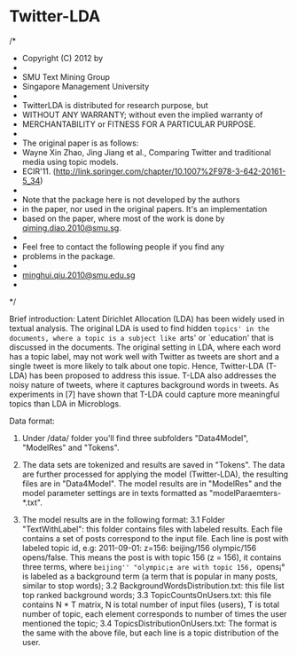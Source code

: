 Twitter-LDA
===========
/*
 * Copyright (C) 2012 by
 * 
 *   SMU Text Mining Group
 *	Singapore Management University
 *
 * TwitterLDA is distributed for research purpose, but
 * WITHOUT ANY WARRANTY; without even the implied warranty of
 * MERCHANTABILITY or FITNESS FOR A PARTICULAR PURPOSE.
 * 
 * The original paper is as follows:
 * Wayne Xin Zhao, Jing Jiang et al., Comparing Twitter and traditional media using topic models. 
 * ECIR'11. (http://link.springer.com/chapter/10.1007%2F978-3-642-20161-5_34)
 * 
 * Note that the package here is not developed by the authors
 * in the paper, nor used in the original papers. It's an implementation
 * based on the paper, where most of the work is done by qiming.diao.2010@smu.sg.
 * 
 * Feel free to contact the following people if you find any
 * problems in the package.
 * 
 * minghui.qiu.2010@smu.edu.sg
 *
 */

Brief introduction:
Latent Dirichlet Allocation (LDA) has been widely used in textual analysis. The original LDA is used to find hidden `topics' in
the documents, where a topic is a subject like `arts' or `education' that is discussed in the documents. The original setting in LDA, where each word has a topic label, may not work well with Twitter as tweets are short and a single tweet is more likely to talk about one topic. Hence, Twitter-LDA (T-LDA) has been proposed to address this issue. T-LDA also addresses the noisy nature of tweets, where it captures background words in tweets. As experiments in [7] have shown that T-LDA could capture more meaningful topics than LDA in Microblogs.
 
Data format:
1. Under /data/ folder you'll find three subfolders "Data4Model", "ModelRes" and "Tokens".

2. The data sets are tokenized and results are saved in "Tokens". The data are further processed for applying the model (Twitter-LDA), the resulting files are in "Data4Model". The model results are in "ModelRes" and the model parameter settings are in texts formatted as "modelParaemters-*.txt".

3. The model results are in the following format:
	3.1 Folder "TextWithLabel": this folder contains files with labeled results. Each file contains a set of posts correspond to the input file. Each line is post with labeled topic id, e.g: 2011-09-01:	z=156: beijing/156 olympic/156 opens/false. This means the post is with topic 156 (z = 156), it contains three terms, where ``beijing'' "olympic¡± are with topic 156, ``opens¡° is labeled as a background term (a term that is popular in many posts, similar to stop words);
	3.2 BackgroundWordsDistribution.txt: this file list top ranked background words;
	3.3 TopicCountsOnUsers.txt: this file contains N * T matrix, N is total number of input files (users), T is total number of topic, each element corresponds to number of times the user mentioned the topic;
	3.4 TopicsDistributionOnUsers.txt: The format is the same with the above file, but each line is a topic distribution of the user.
	
